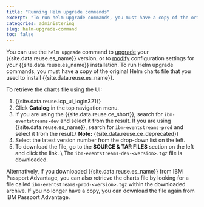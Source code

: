 ```yaml
---
title: "Running Helm upgrade commands"
excerpt: "To run helm upgrade commands, you must have a copy of the original Helm charts file that you used to install Event Streams."
categories: administering
slug: helm-upgrade-command
toc: false
---
```


You can use the `helm upgrade` command to [upgrade](../../installing/upgrading/) your {{site.data.reuse.es_name}} version, or to [modify](../modifying-installation/) configuration settings for your {{site.data.reuse.es_name}} installation. To run Helm upgrade commands, you must have a copy of the original Helm charts file that you used to install {{site.data.reuse.es_name}}.

To retrieve the charts file using the UI:
1. {{site.data.reuse.icp_ui_login321}}
2. Click **Catalog** in the top navigation menu.
3. If you are using the {{site.data.reuse.ce_short}}, search for `ibm-eventstreams-dev` and select it from the result. If you are using {{site.data.reuse.es_name}}, search for `ibm-eventstreams-prod` and select it from the result.\\
   **Note:** {{site.data.reuse.ce_deprecated}}
4. Select the latest version number from the drop-down list on the left.
5. To download the file, go to the **SOURCE & TAR FILES** section on the left and click the link. \\
   The `ibm-eventstreams-dev-<version>.tgz` file is downloaded.

Alternatively, if you downloaded {{site.data.reuse.es_name}} from IBM Passport Advantage, you can also retrieve the charts file by looking for a file called `ibm-eventstreams-prod-<version>.tgz` within the downloaded archive. If you no longer have a copy, you can download the file again from IBM Passport Advantage.
